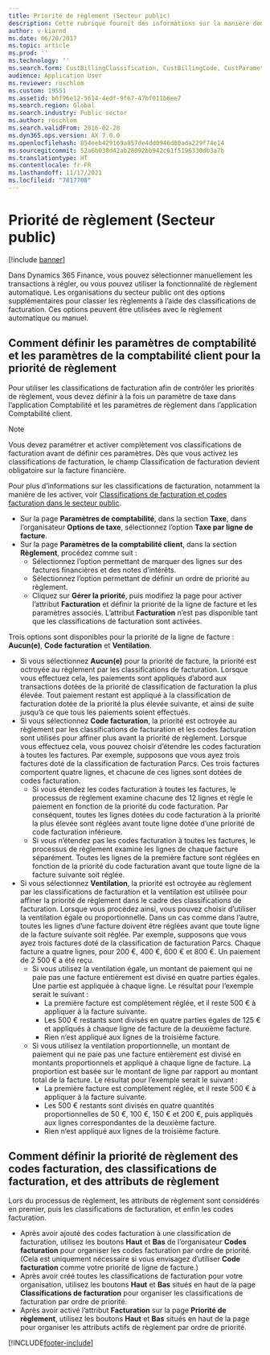 ```yaml
---
title: Priorité de règlement (Secteur public)
description: Cette rubrique fournit des informations sur la manière dont le secteur public peut hiérarchiser automatiquement ou manuellement les règlements à l’aide des classifications de facturation.
author: v-kiarnd
ms.date: 06/20/2017
ms.topic: article
ms.prod: ''
ms.technology: ''
ms.search.form: CustBillingClassification, CustBillingCode, CustParameters, CustSettlementPrioritySetup, LedgerParameters
audience: Application User
ms.reviewer: roschlom
ms.custom: 19551
ms.assetid: b6f96e12-5614-4edf-9f67-47bf011b6ee7
ms.search.region: Global
ms.search.industry: Public sector
ms.author: roschlom
ms.search.validFrom: 2016-02-28
ms.dyn365.ops.version: AX 7.0.0
ms.openlocfilehash: 854eeb429169a857de4dd0946d80ada229f74e14
ms.sourcegitcommit: 52a6b038d42ab28092bb942c61f5196330db3a7b
ms.translationtype: HT
ms.contentlocale: fr-FR
ms.lasthandoff: 11/17/2021
ms.locfileid: "7817708"
---
```

# <a name="settlement-priority-in-the-public-sector"></a>Priorité de règlement (Secteur public)

[!include [banner](../includes/banner.md)]

Dans Dynamics 365 Finance, vous pouvez sélectionner manuellement les transactions à régler, ou vous pouvez utiliser la fonctionnalité de règlement automatique. Les organisations du secteur public ont des options supplémentaires pour classer les règlements à l’aide des classifications de facturation. Ces options peuvent être utilisées avec le règlement automatique ou manuel.

## <a name="how-to-set-the-general-ledger-parameters-and-accounts-receivable-parameters-for-settlement-priority"></a>Comment définir les paramètres de comptabilité et les paramètres de la comptabilité client pour la priorité de règlement

Pour utiliser les classifications de facturation afin de contrôler les priorités de règlement, vous devez définir à la fois un paramètre de taxe dans l’application Comptabilité et les paramètres de règlement dans l’application Comptabilité client. 

> [!NOTE]
> Vous devez paramétrer et activer complètement vos classifications de facturation avant de définir ces paramètres. Dès que vous activez les classifications de facturation, le champ Classification de facturation devient obligatoire sur la facture financière. 

Pour plus d’informations sur les classifications de facturation, notamment la manière de les activer, voir [Classifications de facturation et codes facturation dans le secteur public](billing-classifications-billing-codes-public-sector.md).

-   Sur la page **Paramètres de comptabilité**, dans la section **Taxe**, dans l’organisateur **Options de taxe**, sélectionnez l’option **Taxe par ligne de facture**.
-   Sur la page **Paramètres de la comptabilité client**, dans la section **Règlement**, procédez comme suit :
    -   Sélectionnez l’option permettant de marquer des lignes sur des factures financières et des notes d’intérêts.
    -   Sélectionnez l’option permettant de définir un ordre de priorité au règlement.
    -   Cliquez sur **Gérer la priorité**, puis modifiez la page pour activer l’attribut **Facturation** et définir la priorité de la ligne de facture et les paramètres associés. L’attribut **Facturation** n’est pas disponible tant que les classifications de facturation sont activées.

Trois options sont disponibles pour la priorité de la ligne de facture : **Aucun(e)**, **Code facturation** et **Ventilation**.

-   Si vous sélectionnez **Aucun(e)** pour la priorité de facture, la priorité est octroyée au règlement par les classifications de facturation. Lorsque vous effectuez cela, les paiements sont appliqués d’abord aux transactions dotées de la priorité de classification de facturation la plus élevée. Tout paiement restant est appliqué à la classification de facturation dotée de la priorité la plus élevée suivante, et ainsi de suite jusqu’à ce que tous les paiements soient effectués.
-   Si vous sélectionnez **Code facturation**, la priorité est octroyée au règlement par les classifications de facturation et les codes facturation sont utilisés pour affiner plus avant la priorité de règlement. Lorsque vous effectuez cela, vous pouvez choisir d’étendre les codes facturation à toutes les factures. Par exemple, supposons que vous ayez trois factures doté de la classification de facturation Parcs. Ces trois factures comportent quatre lignes, et chacune de ces lignes sont dotées de codes facturation.
    -   Si vous étendez les codes facturation à toutes les factures, le processus de règlement examine chacune des 12 lignes et règle le paiement en fonction de la priorité du code facturation. Par conséquent, toutes les lignes dotées du code facturation à la priorité la plus élevée sont réglées avant toute ligne dotée d’une priorité de code facturation inférieure.
    -   Si vous n’étendez pas les codes facturation à toutes les factures, le processus de règlement examine les lignes de chaque facture séparément. Toutes les lignes de la première facture sont réglées en fonction de la priorité du code facturation avant que toute ligne de la facture suivante soit réglée.
-   Si vous sélectionnez **Ventilation**, la priorité est octroyée au règlement par les classifications de facturation et la ventilation est utilisée pour affiner la priorité de règlement dans le cadre des classifications de facturation. Lorsque vous procédez ainsi, vous pouvez choisir d’utiliser la ventilation égale ou proportionnelle. Dans un cas comme dans l’autre, toutes les lignes d’une facture doivent être réglées avant que toute ligne de la facture suivante soit réglée. Par exemple, supposons que vous ayez trois factures doté de la classification de facturation Parcs. Chaque facture a quatre lignes, pour 200 €, 400 €, 600 € et 800 €. Un paiement de 2 500 € a été reçu.
    -   Si vous utilisez la ventilation égale, un montant de paiement qui ne paie pas une facture entièrement est divisé en quatre parties égales. Une partie est appliquée à chaque ligne. Le résultat pour l’exemple serait le suivant :
        -   La première facture est complètement réglée, et il reste 500 € à appliquer à la facture suivante.
        -   Les 500 € restants sont divisés en quatre parties égales de 125 € et appliqués à chaque ligne de facture de la deuxième facture.
        -   Rien n’est appliqué aux lignes de la troisième facture.
    -   Si vous utilisez la ventilation proportionnelle, un montant de paiement qui ne paie pas une facture entièrement est divisé en montants proportionnels et appliqué à chaque ligne de facture. La proportion est basée sur le montant de ligne par rapport au montant total de la facture. Le résultat pour l’exemple serait le suivant :
        -   La première facture est complètement réglée, et il reste 500 € à appliquer à la facture suivante.
        -   Les 500 € restants sont divisés en quatre quantités proportionnelles de 50 €, 100 €, 150 € et 200 €, puis appliqués aux lignes correspondantes de la deuxième facture.
        -   Rien n’est appliqué aux lignes de la troisième facture.

## <a name="how-to-set-the-settlement-priority-of-billing-codes-billing-classifications-and-settlement-attributes"></a>Comment définir la priorité de règlement des codes facturation, des classifications de facturation, et des attributs de règlement
Lors du processus de règlement, les attributs de règlement sont considérés en premier, puis les classifications de facturation, et enfin les codes facturation.

-   Après avoir ajouté des codes facturation à une classification de facturation, utilisez les boutons **Haut** et **Bas** de l’organisateur **Codes facturation** pour organiser les codes facturation par ordre de priorité. (Cela est uniquement nécessaire si vous envisagez d’utiliser **Code facturation** comme votre priorité de ligne de facture.)
-   Après avoir créé toutes les classifications de facturation pour votre organisation, utilisez les boutons **Haut** et **Bas** situés en haut de la page **Classifications de facturation** pour organiser les classifications de facturation par ordre de priorité.
-   Après avoir activé l’attribut **Facturation** sur la page **Priorité de règlement**, utilisez les boutons **Haut** et **Bas** situés en haut de la page pour organiser les attributs actifs de règlement par ordre de priorité.







[!INCLUDE[footer-include](../../includes/footer-banner.md)]
